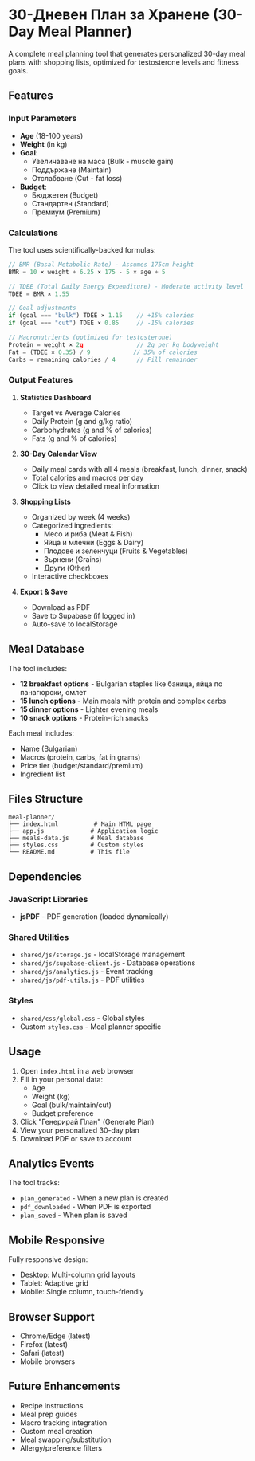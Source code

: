 # 30-Дневен План за Хранене (30-Day Meal Planner)

A complete meal planning tool that generates personalized 30-day meal plans with shopping lists, optimized for testosterone levels and fitness goals.

## Features

### Input Parameters
- **Age** (18-100 years)
- **Weight** (in kg)
- **Goal**:
  - Увеличаване на маса (Bulk - muscle gain)
  - Поддържане (Maintain)
  - Отслабване (Cut - fat loss)
- **Budget**:
  - Бюджетен (Budget)
  - Стандартен (Standard)
  - Премиум (Premium)

### Calculations

The tool uses scientifically-backed formulas:

```javascript
// BMR (Basal Metabolic Rate) - Assumes 175cm height
BMR = 10 × weight + 6.25 × 175 - 5 × age + 5

// TDEE (Total Daily Energy Expenditure) - Moderate activity level
TDEE = BMR × 1.55

// Goal adjustments
if (goal === "bulk") TDEE × 1.15    // +15% calories
if (goal === "cut") TDEE × 0.85     // -15% calories

// Macronutrients (optimized for testosterone)
Protein = weight × 2g               // 2g per kg bodyweight
Fat = (TDEE × 0.35) / 9            // 35% of calories
Carbs = remaining calories / 4      // Fill remainder
```

### Output Features

1. **Statistics Dashboard**
   - Target vs Average Calories
   - Daily Protein (g and g/kg ratio)
   - Carbohydrates (g and % of calories)
   - Fats (g and % of calories)

2. **30-Day Calendar View**
   - Daily meal cards with all 4 meals (breakfast, lunch, dinner, snack)
   - Total calories and macros per day
   - Click to view detailed meal information

3. **Shopping Lists**
   - Organized by week (4 weeks)
   - Categorized ingredients:
     - Месо и риба (Meat & Fish)
     - Яйца и млечни (Eggs & Dairy)
     - Плодове и зеленчуци (Fruits & Vegetables)
     - Зърнени (Grains)
     - Други (Other)
   - Interactive checkboxes

4. **Export & Save**
   - Download as PDF
   - Save to Supabase (if logged in)
   - Auto-save to localStorage

## Meal Database

The tool includes:
- **12 breakfast options** - Bulgarian staples like баница, яйца по панагюрски, омлет
- **15 lunch options** - Main meals with protein and complex carbs
- **15 dinner options** - Lighter evening meals
- **10 snack options** - Protein-rich snacks

Each meal includes:
- Name (Bulgarian)
- Macros (protein, carbs, fat in grams)
- Price tier (budget/standard/premium)
- Ingredient list

## Files Structure

```
meal-planner/
├── index.html          # Main HTML page
├── app.js             # Application logic
├── meals-data.js      # Meal database
├── styles.css         # Custom styles
└── README.md          # This file
```

## Dependencies

### JavaScript Libraries
- **jsPDF** - PDF generation (loaded dynamically)

### Shared Utilities
- `shared/js/storage.js` - localStorage management
- `shared/js/supabase-client.js` - Database operations
- `shared/js/analytics.js` - Event tracking
- `shared/js/pdf-utils.js` - PDF utilities

### Styles
- `shared/css/global.css` - Global styles
- Custom `styles.css` - Meal planner specific

## Usage

1. Open `index.html` in a web browser
2. Fill in your personal data:
   - Age
   - Weight (kg)
   - Goal (bulk/maintain/cut)
   - Budget preference
3. Click "Генерирай План" (Generate Plan)
4. View your personalized 30-day plan
5. Download PDF or save to account

## Analytics Events

The tool tracks:
- `plan_generated` - When a new plan is created
- `pdf_downloaded` - When PDF is exported
- `plan_saved` - When plan is saved

## Mobile Responsive

Fully responsive design:
- Desktop: Multi-column grid layouts
- Tablet: Adaptive grid
- Mobile: Single column, touch-friendly

## Browser Support

- Chrome/Edge (latest)
- Firefox (latest)
- Safari (latest)
- Mobile browsers

## Future Enhancements

- Recipe instructions
- Meal prep guides
- Macro tracking integration
- Custom meal creation
- Meal swapping/substitution
- Allergy/preference filters
